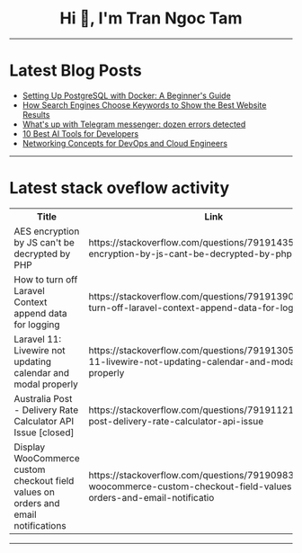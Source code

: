 <h1 align="center">Hi 👋, I'm Tran Ngoc Tam</h1>

---

# Latest Blog Posts 
<!-- BLOG-POST-LIST:START -->
- [Setting Up PostgreSQL with Docker: A Beginner&#39;s Guide](https://dev.to/tkrbhargav/setting-up-postgresql-with-docker-a-beginners-guide-6lk)
- [How Search Engines Choose Keywords to Show the Best Website Results](https://dev.to/juddiy/how-search-engines-choose-keywords-to-show-the-best-website-results-2bfi)
- [What&#39;s up with Telegram messenger: dozen errors detected](https://dev.to/pvsdev/whats-up-with-telegram-messenger-dozen-errors-detected-3fhc)
- [10 Best AI Tools for Developers](https://dev.to/nikl/10-best-ai-tools-for-developers-4pg5)
- [Networking Concepts for DevOps and Cloud Engineers](https://dev.to/574n13y/networking-concepts-for-devops-and-cloud-engineers-fd3)
<!-- BLOG-POST-LIST:END -->

---

# Latest stack oveflow activity
<table>
  <tr><th>Title</th><th>Link</th></tr>
  <!-- STACKOVERFLOW:START --><tr><td>AES encryption by JS can&#39;t be decrypted by PHP</td><td>https://stackoverflow.com/questions/79191435/aes-encryption-by-js-cant-be-decrypted-by-php</td></tr><tr><td>How to turn off Laravel Context append data for logging</td><td>https://stackoverflow.com/questions/79191390/how-to-turn-off-laravel-context-append-data-for-logging</td></tr><tr><td>Laravel 11: Livewire not updating calendar and modal properly</td><td>https://stackoverflow.com/questions/79191305/laravel-11-livewire-not-updating-calendar-and-modal-properly</td></tr><tr><td>Australia Post - Delivery Rate Calculator API Issue [closed]</td><td>https://stackoverflow.com/questions/79191121/australia-post-delivery-rate-calculator-api-issue</td></tr><tr><td>Display WooCommerce custom checkout field values on orders and email notifications</td><td>https://stackoverflow.com/questions/79190983/display-woocommerce-custom-checkout-field-values-on-orders-and-email-notificatio</td></tr><!-- STACKOVERFLOW:END -->
</table>

---


